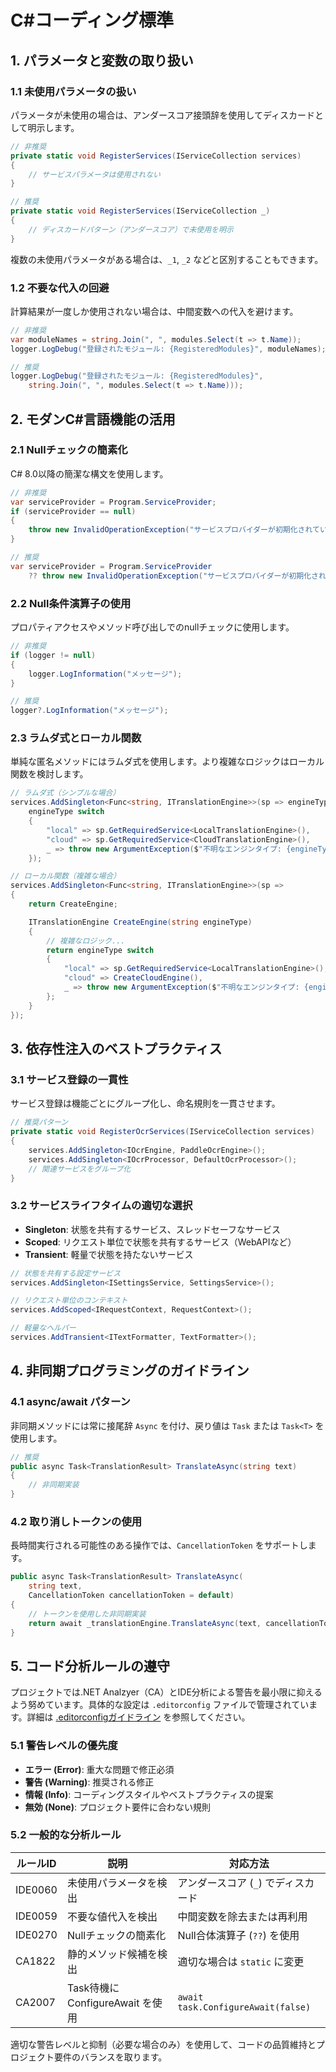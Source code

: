 # C#コーディング標準

## 1. パラメータと変数の取り扱い

### 1.1 未使用パラメータの扱い

パラメータが未使用の場合は、アンダースコア接頭辞を使用してディスカードとして明示します。

```csharp
// 非推奨
private static void RegisterServices(IServiceCollection services)
{
    // サービスパラメータは使用されない
}

// 推奨
private static void RegisterServices(IServiceCollection _)
{
    // ディスカードパターン（アンダースコア）で未使用を明示
}
```

複数の未使用パラメータがある場合は、`_1`, `_2` などと区別することもできます。

### 1.2 不要な代入の回避

計算結果が一度しか使用されない場合は、中間変数への代入を避けます。

```csharp
// 非推奨
var moduleNames = string.Join(", ", modules.Select(t => t.Name));
logger.LogDebug("登録されたモジュール: {RegisteredModules}", moduleNames);

// 推奨
logger.LogDebug("登録されたモジュール: {RegisteredModules}", 
    string.Join(", ", modules.Select(t => t.Name)));
```

## 2. モダンC#言語機能の活用

### 2.1 Nullチェックの簡素化

C# 8.0以降の簡潔な構文を使用します。

```csharp
// 非推奨
var serviceProvider = Program.ServiceProvider;
if (serviceProvider == null)
{
    throw new InvalidOperationException("サービスプロバイダーが初期化されていません");
}

// 推奨
var serviceProvider = Program.ServiceProvider 
    ?? throw new InvalidOperationException("サービスプロバイダーが初期化されていません");
```

### 2.2 Null条件演算子の使用

プロパティアクセスやメソッド呼び出しでのnullチェックに使用します。

```csharp
// 非推奨
if (logger != null)
{
    logger.LogInformation("メッセージ");
}

// 推奨
logger?.LogInformation("メッセージ");
```

### 2.3 ラムダ式とローカル関数

単純な匿名メソッドにはラムダ式を使用します。より複雑なロジックはローカル関数を検討します。

```csharp
// ラムダ式（シンプルな場合）
services.AddSingleton<Func<string, ITranslationEngine>>(sp => engineType =>
    engineType switch
    {
        "local" => sp.GetRequiredService<LocalTranslationEngine>(),
        "cloud" => sp.GetRequiredService<CloudTranslationEngine>(),
        _ => throw new ArgumentException($"不明なエンジンタイプ: {engineType}")
    });

// ローカル関数（複雑な場合）
services.AddSingleton<Func<string, ITranslationEngine>>(sp => 
{
    return CreateEngine;

    ITranslationEngine CreateEngine(string engineType)
    {
        // 複雑なロジック...
        return engineType switch
        {
            "local" => sp.GetRequiredService<LocalTranslationEngine>(),
            "cloud" => CreateCloudEngine(),
            _ => throw new ArgumentException($"不明なエンジンタイプ: {engineType}")
        };
    }
});
```

## 3. 依存性注入のベストプラクティス

### 3.1 サービス登録の一貫性

サービス登録は機能ごとにグループ化し、命名規則を一貫させます。

```csharp
// 推奨パターン
private static void RegisterOcrServices(IServiceCollection services)
{
    services.AddSingleton<IOcrEngine, PaddleOcrEngine>();
    services.AddSingleton<IOcrProcessor, DefaultOcrProcessor>();
    // 関連サービスをグループ化
}
```

### 3.2 サービスライフタイムの適切な選択

- **Singleton**: 状態を共有するサービス、スレッドセーフなサービス
- **Scoped**: リクエスト単位で状態を共有するサービス（WebAPIなど）
- **Transient**: 軽量で状態を持たないサービス

```csharp
// 状態を共有する設定サービス
services.AddSingleton<ISettingsService, SettingsService>();

// リクエスト単位のコンテキスト
services.AddScoped<IRequestContext, RequestContext>();

// 軽量なヘルパー
services.AddTransient<ITextFormatter, TextFormatter>();
```

## 4. 非同期プログラミングのガイドライン

### 4.1 async/await パターン

非同期メソッドには常に接尾辞 `Async` を付け、戻り値は `Task` または `Task<T>` を使用します。

```csharp
// 推奨
public async Task<TranslationResult> TranslateAsync(string text)
{
    // 非同期実装
}
```

### 4.2 取り消しトークンの使用

長時間実行される可能性のある操作では、`CancellationToken` をサポートします。

```csharp
public async Task<TranslationResult> TranslateAsync(
    string text, 
    CancellationToken cancellationToken = default)
{
    // トークンを使用した非同期実装
    return await _translationEngine.TranslateAsync(text, cancellationToken);
}
```

## 5. コード分析ルールの遵守

プロジェクトでは.NET Analzyer（CA）とIDE分析による警告を最小限に抑えるよう努めています。具体的な設定は `.editorconfig` ファイルで管理されています。詳細は [.editorconfigガイドライン](editorconfig-guide.md) を参照してください。

### 5.1 警告レベルの優先度

- **エラー (Error)**: 重大な問題で修正必須
- **警告 (Warning)**: 推奨される修正
- **情報 (Info)**: コーディングスタイルやベストプラクティスの提案
- **無効 (None)**: プロジェクト要件に合わない規則

### 5.2 一般的な分析ルール

| ルールID | 説明 | 対応方法 |
|---------|-----|---------|
| IDE0060 | 未使用パラメータを検出 | アンダースコア (`_`) でディスカード |
| IDE0059 | 不要な値代入を検出 | 中間変数を除去または再利用 |
| IDE0270 | Nullチェックの簡素化 | Null合体演算子 (`??`) を使用 |
| CA1822 | 静的メソッド候補を検出 | 適切な場合は `static` に変更 |
| CA2007 | Task待機に ConfigureAwait を使用 | `await task.ConfigureAwait(false)` |

適切な警告レベルと抑制（必要な場合のみ）を使用して、コードの品質維持とプロジェクト要件のバランスを取ります。
